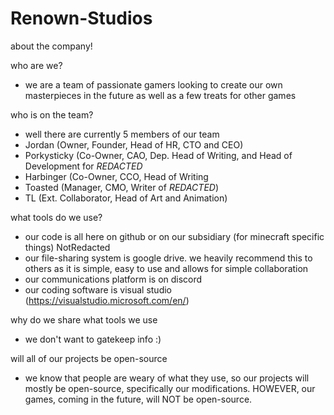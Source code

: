 # Renown-Studios
about the company!

who are we?
- we are a team of passionate gamers looking to create our own masterpieces in the future as well as a few treats for other games

who is on the team?
- well there are currently 5 members of our team
- Jordan (Owner, Founder, Head of HR, CTO and CEO)
- Porkysticky (Co-Owner, CAO, Dep. Head of Writing, and Head of Development for *REDACTED*
- Harbinger (Co-Owner, CCO, Head of Writing
- Toasted (Manager, CMO, Writer of *REDACTED*)
- TL (Ext. Collaborator, Head of Art and Animation)

what tools do we use?
- our code is all here on github or on our subsidiary (for minecraft specific things) NotRedacted
- our file-sharing system is google drive. we heavily recommend this to others as it is simple, easy to use and allows for simple collaboration
- our communications platform is on discord
- our coding software is visual studio (https://visualstudio.microsoft.com/en/)

why do we share what tools we use
- we don't want to gatekeep info :)

will all of our projects be open-source
- we know that people are weary of what they use, so our projects will mostly be open-source, specifically our modifications. HOWEVER, our games, coming in the future, will NOT be open-source.
